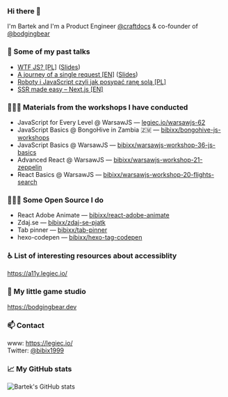 ### Hi there 👋
I'm Bartek and I'm a Product Engineer [@craftdocs](https://craft.do) & co-founder of [@bodgingbear](https://github.com/bodgingbear)

### 💬 Some of my past talks
* [WTF JS? [PL]](https://www.youtube.com/watch?v=PpkXrqdJKJo) ([Slides](https://slides.legiec.io/wtf-js/))
* [A journey of a single request [EN]](https://www.youtube.com/watch?v=D1wykjTstr4) ([Slides](https://slides.legiec.io/a-journey-of-a-single-request/#/))
* [Roboty i JavaScript czyli jak posypać ranę solą [PL]](https://www.youtube.com/watch?v=VR4YuuP3JHs)
* [SSR made easy – Next.js [EN]](https://www.youtube.com/watch?v=F2-I3FMreog)

### 👨🏻‍🏫 Materials from the workshops I have conducted
* JavaScript for Every Level @ WarsawJS — [legiec.io/warsawjs-62](https://legiec.io/warsawjs-62)
* JavaScript Basics @ BongoHive in Zambia 🇿🇲 — [bibixx/bongohive-js-workshops](https://github.com/bibixx/bongohive-js-workshops)
* JavaScript Basics @ WarsawJS — [bibixx/warsawjs-workshop-36-js-basics](https://github.com/bibixx/warsawjs-workshop-36-js-basics)
* Advanced React @ WarsawJS — [bibixx/warsawjs-workshop-21-zeppelin](https://github.com/bibixx/warsawjs-workshop-21-zeppelin)
* React Basics @ WarsawJS — [bibixx/warsawjs-workshop-20-flights-search](https://github.com/bibixx/warsawjs-workshop-20-flights-search)

### 👨🏻‍💻 Some Open Source I do
* React Adobe Animate — [bibixx/react-adobe-animate](https://github.com/bibixx/react-adobe-animate)
* Zdaj.se — [bibixx/zdaj-se-pjatk](https://github.com/bibixx/zdaj-se-pjatk)
* Tab pinner — [bibixx/tab-pinner](https://github.com/bibixx/tab-pinner)
* hexo-codepen — [bibixx/hexo-tag-codepen](https://github.com/bibixx/hexo-tag-codepen)

### ♿ List of interesting resources about accessiblity
https://a11y.legiec.io/

### 👾 My little game studio
https://bodgingbear.dev

### 📫 Contact
www: https://legiec.io/ \
Twitter:  [@bibix1999](https://twitter.com/bibix1999)

### 📈 My GitHub stats
![Bartek's GitHub stats](https://github-readme-stats.vercel.app/api?username=bibixx&show_icons=true)

